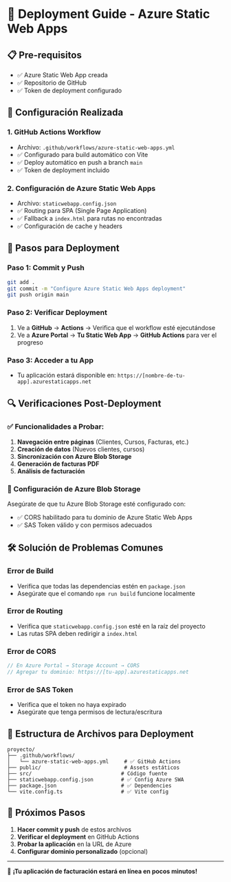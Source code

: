 # 🚀 Deployment Guide - Azure Static Web Apps

## 📋 Pre-requisitos
- ✅ Azure Static Web App creada
- ✅ Repositorio de GitHub
- ✅ Token de deployment configurado

## 🔧 Configuración Realizada

### 1. **GitHub Actions Workflow**
- Archivo: `.github/workflows/azure-static-web-apps.yml`
- ✅ Configurado para build automático con Vite
- ✅ Deploy automático en push a branch `main`
- ✅ Token de deployment incluido

### 2. **Configuración de Azure Static Web Apps**
- Archivo: `staticwebapp.config.json`
- ✅ Routing para SPA (Single Page Application)
- ✅ Fallback a `index.html` para rutas no encontradas
- ✅ Configuración de cache y headers

## 🚀 Pasos para Deployment

### Paso 1: Commit y Push
```bash
git add .
git commit -m "Configure Azure Static Web Apps deployment"
git push origin main
```

### Paso 2: Verificar Deployment
1. Ve a **GitHub** → **Actions** → Verifica que el workflow esté ejecutándose
2. Ve a **Azure Portal** → **Tu Static Web App** → **GitHub Actions** para ver el progreso

### Paso 3: Acceder a tu App
- Tu aplicación estará disponible en: `https://[nombre-de-tu-app].azurestaticapps.net`

## 🔍 Verificaciones Post-Deployment

### ✅ Funcionalidades a Probar:
1. **Navegación entre páginas** (Clientes, Cursos, Facturas, etc.)
2. **Creación de datos** (Nuevos clientes, cursos)
3. **Sincronización con Azure Blob Storage**
4. **Generación de facturas PDF**
5. **Análisis de facturación**

### 🔧 Configuración de Azure Blob Storage
Asegúrate de que tu Azure Blob Storage esté configurado con:
- ✅ CORS habilitado para tu dominio de Azure Static Web Apps
- ✅ SAS Token válido y con permisos adecuados

## 🛠️ Solución de Problemas Comunes

### Error de Build
- Verifica que todas las dependencias estén en `package.json`
- Asegúrate que el comando `npm run build` funcione localmente

### Error de Routing
- Verifica que `staticwebapp.config.json` esté en la raíz del proyecto
- Las rutas SPA deben redirigir a `index.html`

### Error de CORS
```javascript
// En Azure Portal → Storage Account → CORS
// Agregar tu dominio: https://[tu-app].azurestaticapps.net
```

### Error de SAS Token
- Verifica que el token no haya expirado
- Asegúrate que tenga permisos de lectura/escritura

## 📁 Estructura de Archivos para Deployment

```
proyecto/
├── .github/workflows/
│   └── azure-static-web-apps.yml     # ✅ GitHub Actions
├── public/                           # Assets estáticos
├── src/                             # Código fuente
├── staticwebapp.config.json         # ✅ Config Azure SWA
├── package.json                     # ✅ Dependencies
└── vite.config.ts                   # ✅ Vite config
```

## 🎯 Próximos Pasos

1. **Hacer commit y push** de estos archivos
2. **Verificar el deployment** en GitHub Actions
3. **Probar la aplicación** en la URL de Azure
4. **Configurar dominio personalizado** (opcional)

---

🎉 **¡Tu aplicación de facturación estará en línea en pocos minutos!** 